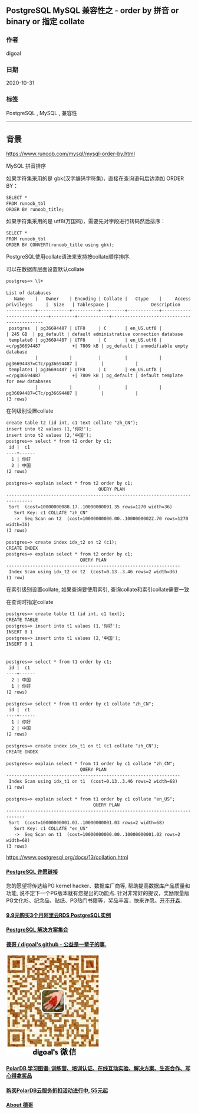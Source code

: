 ## PostgreSQL MySQL 兼容性之 - order by 拼音 or binary or 指定 collate      
                
### 作者                
digoal                
                
### 日期                
2020-10-31                
                
### 标签                
PostgreSQL , MySQL , 兼容性                 
                
----                
                
## 背景         
https://www.runoob.com/mysql/mysql-order-by.html    
    
MySQL 拼音排序    
    
如果字符集采用的是 gbk(汉字编码字符集)，直接在查询语句后边添加 ORDER BY：    
    
```    
SELECT *     
FROM runoob_tbl    
ORDER BY runoob_title;    
```    
    
如果字符集采用的是 utf8(万国码)，需要先对字段进行转码然后排序：    
    
```    
SELECT *     
FROM runoob_tbl    
ORDER BY CONVERT(runoob_title using gbk);    
```    
    
    
PostgreSQL使用collate语法来支持按collate顺序排序.    
    
可以在数据库层面设置默认collate    
    
```    
postgres=> \l+    
                                                                    List of databases    
   Name    |   Owner    | Encoding | Collate |   Ctype    |     Access privileges     |  Size   | Tablespace |                Description                     
-----------+------------+----------+---------+------------+---------------------------+---------+------------+--------------------------------------------    
 postgres  | pg36694487 | UTF8     | C       | en_US.utf8 |                           | 245 GB  | pg_default | default administrative connection database    
 template0 | pg36694487 | UTF8     | C       | en_US.utf8 | =c/pg36694487            +| 7809 kB | pg_default | unmodifiable empty database    
           |            |          |         |            | pg36694487=CTc/pg36694487 |         |            |     
 template1 | pg36694487 | UTF8     | C       | en_US.utf8 | =c/pg36694487            +| 7809 kB | pg_default | default template for new databases    
           |            |          |         |            | pg36694487=CTc/pg36694487 |         |            |     
(3 rows)    
```    
    
在列级别设置collate    
    
```    
create table t2 (id int, c1 text collate "zh_CN");    
insert into t2 values (1,'你好');    
insert into t2 values (2,'中国');    
postgres=> select * from t2 order by c1;    
 id |  c1      
----+------    
  1 | 你好    
  2 | 中国    
(2 rows)    
    
postgres=> explain select * from t2 order by c1;    
                                   QUERY PLAN                                       
--------------------------------------------------------------------------------    
 Sort  (cost=10000000088.17..10000000091.35 rows=1270 width=36)    
   Sort Key: c1 COLLATE "zh_CN"    
   ->  Seq Scan on t2  (cost=10000000000.00..10000000022.70 rows=1270 width=36)    
(3 rows)    
    
postgres=> create index idx_t2 on t2 (c1);    
CREATE INDEX    
postgres=> explain select * from t2 order by c1;    
                            QUERY PLAN                                
------------------------------------------------------------------    
 Index Scan using idx_t2 on t2  (cost=0.13..3.46 rows=2 width=36)    
(1 row)    
```    
    
在索引级别设置collate, 如果查询要使用索引, 查询collate和索引collate需要一致    
    
在查询时指定collate    
    
```    
postgres=> create table t1 (id int, c1 text);    
CREATE TABLE    
postgres=> insert into t1 values (1,'你好');    
INSERT 0 1    
postgres=> insert into t1 values (2,'中国');    
INSERT 0 1    
    
    
postgres=> select * from t1 order by c1;    
 id |  c1      
----+------    
  2 | 中国    
  1 | 你好    
(2 rows)    
    
postgres=> select * from t1 order by c1 collate "zh_CN";    
 id |  c1      
----+------    
  1 | 你好    
  2 | 中国    
(2 rows)    
    
postgres=> create index idx_t1 on t1 (c1 collate "zh_CN");    
CREATE INDEX    
    
postgres=> explain select * from t1 order by c1 collate "zh_CN";    
                            QUERY PLAN                                
------------------------------------------------------------------    
 Index Scan using idx_t1 on t1  (cost=0.13..3.46 rows=2 width=68)    
(1 row)    
    
postgres=> explain select * from t1 order by c1 collate "en_US";    
                                 QUERY PLAN                                      
-----------------------------------------------------------------------------    
 Sort  (cost=10000000001.03..10000000001.03 rows=2 width=68)    
   Sort Key: c1 COLLATE "en_US"    
   ->  Seq Scan on t1  (cost=10000000000.00..10000000001.02 rows=2 width=68)    
(3 rows)    
```    
      
    
https://www.postgresql.org/docs/13/collation.html  
  
  
#### [PostgreSQL 许愿链接](https://github.com/digoal/blog/issues/76 "269ac3d1c492e938c0191101c7238216")
您的愿望将传达给PG kernel hacker、数据库厂商等, 帮助提高数据库产品质量和功能, 说不定下一个PG版本就有您提出的功能点. 针对非常好的提议，奖励限量版PG文化衫、纪念品、贴纸、PG热门书籍等，奖品丰富，快来许愿。[开不开森](https://github.com/digoal/blog/issues/76 "269ac3d1c492e938c0191101c7238216").  
  
  
#### [9.9元购买3个月阿里云RDS PostgreSQL实例](https://www.aliyun.com/database/postgresqlactivity "57258f76c37864c6e6d23383d05714ea")
  
  
#### [PostgreSQL 解决方案集合](https://yq.aliyun.com/topic/118 "40cff096e9ed7122c512b35d8561d9c8")
  
  
#### [德哥 / digoal's github - 公益是一辈子的事.](https://github.com/digoal/blog/blob/master/README.md "22709685feb7cab07d30f30387f0a9ae")
  
  
![digoal's wechat](../pic/digoal_weixin.jpg "f7ad92eeba24523fd47a6e1a0e691b59")
  
  
#### [PolarDB 学习图谱: 训练营、培训认证、在线互动实验、解决方案、生态合作、写心得拿奖品](https://www.aliyun.com/database/openpolardb/activity "8642f60e04ed0c814bf9cb9677976bd4")
  
  
#### [购买PolarDB云服务折扣活动进行中, 55元起](https://www.aliyun.com/activity/new/polardb-yunparter?userCode=bsb3t4al "e0495c413bedacabb75ff1e880be465a")
  
  
#### [About 德哥](https://github.com/digoal/blog/blob/master/me/readme.md "a37735981e7704886ffd590565582dd0")
  

